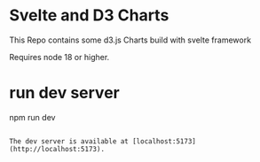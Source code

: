 # Svelte and D3 Charts
This Repo contains some d3.js Charts build with svelte framework 

Requires node 18 or higher.

# run dev server
npm run dev
```

The dev server is available at [localhost:5173](http://localhost:5173).


